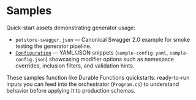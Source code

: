 # Samples

Quick-start assets demonstrating generator usage:
- `petstore-swagger.json` — Canonical Swagger 2.0 example for smoke testing the generator pipeline.
- [`Configuration`](Configuration/context.md) — YAML/JSON snippets (`sample-config.yaml`, `sample-config.json`) showcasing
  modifier options such as namespace overrides, inclusion filters, and validation hints.

These samples function like Durable Functions quickstarts: ready-to-run inputs you can feed into the orchestrator (`Program.cs`)
to understand behavior before applying it to production schemas.
